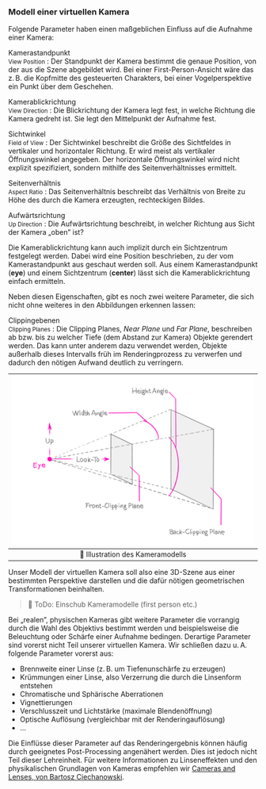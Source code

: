 
### Modell einer virtuellen Kamera

Folgende Parameter haben einen maßgeblichen Einfluss auf die Aufnahme einer Kamera:

Kamerastandpunkt<br><small class = 'text-muted'>View Position</small>
: Der Standpunkt der Kamera bestimmt die genaue Position, von der aus die Szene abgebildet wird. Bei einer First-Person-Ansicht wäre das z.&thinsp;B. die Kopfmitte des gesteuerten Charakters, bei einer Vogelperspektive ein Punkt über dem Geschehen.

Kamerablickrichtung<br><small class = 'text-muted'>View Direction</small>
: Die Blickrichtung der Kamera legt fest, in welche Richtung die Kamera gedreht ist. Sie legt den Mittelpunkt der Aufnahme fest.
          
Sichtwinkel<br><small class = 'text-muted'>Field of View</small>
: Der Sichtwinkel beschreibt die Größe des Sichtfeldes in vertikaler und horizontaler Richtung. Er wird meist als vertikaler Öffnungswinkel angegeben. Der horizontale Öffnungswinkel wird nicht explizit spezifiziert, sondern mithilfe des Seitenverhältnisses ermittelt.

Seitenverhältnis<br><small class = 'text-muted'>Aspect Ratio</small>
: Das Seitenverhältnis beschreibt das Verhältnis von Breite zu Höhe des durch die Kamera erzeugten, rechteckigen Bildes.

Aufwärtsrichtung<br><small class = 'text-muted'>Up Direction</small>
: Die Aufwärtsrichtung beschreibt, in welcher Richtung aus Sicht der Kamera  &bdquo;oben&rdquo; ist?

Die Kamerablickrichtung kann auch implizit durch ein Sichtzentrum festgelegt werden. Dabei wird eine Position beschrieben, zu der vom Kamerastandpunkt aus geschaut werden soll. Aus einem Kamerastandpunkt (**eye**) und einem Sichtzentrum (**center**) lässt sich die Kamerablickrichtung einfach ermitteln. 

Neben diesen Eigenschaften, gibt es noch zwei weitere Parameter, die sich nicht ohne weiteres in den Abbildungen erkennen lassen:


Clippingebenen<br><small class = 'text-muted'>Clipping Planes</small>
: Die Clipping Planes, *Near Plane* und *Far Plane*, beschreiben ab bzw. bis zu welcher Tiefe (dem Abstand zur Kamera) Objekte gerendert werden. Das kann unter anderem dazu verwendet werden, Objekte außerhalb dieses Intervalls früh im Renderingprozess zu verwerfen und dadurch den nötigen Aufwand deutlich zu verringern.


| ![camera-model](./cameramodel.PNG?as=webp) |
| :--------------: |
| :jigsaw: Illustration des Kameramodells|

Unser Modell der virtuellen Kamera soll also eine 3D-Szene aus einer bestimmten Perspektive darstellen und die dafür nötigen geometrischen Transformationen beinhalten.

> :jigsaw: ToDo: Einschub Kameramodelle (first person etc.) 

Bei &bdquo;realen&rdquo;, physischen Kameras gibt weitere Parameter die vorrangig durch die Wahl des Objektivs bestimmt werden und beispielsweise die Beleuchtung oder Schärfe einer Aufnahme bedingen. Derartige Parameter sind vorerst nicht Teil unserer virtuellen Kamera. Wir schließen dazu u.&thinsp;A. folgende Parameter vorerst aus:

- Brennweite einer Linse (z.&thinsp;B. um Tiefenunschärfe zu erzeugen)
- Krümmungen einer Linse, also Verzerrung die durch die Linsenform entstehen
- Chromatische und Sphärische Aberrationen
- Vignettierungen
- Verschlusszeit und Lichtstärke (maximale Blendenöffnung)
- Optische Auflösung (vergleichbar mit der Renderingauflösung)
- ...

Die Einflüsse dieser Parameter auf das Renderingergebnis können häufig durch geeignetes Post-Processing angenähert werden. Dies ist jedoch nicht Teil dieser Lehreinheit. Für weitere Informationen zu Linseneffekten und den physikalischen Grundlagen von Kameras empfehlen wir [Cameras and Lenses, von Bartosz Ciechanowski](https://ciechanow.ski/cameras-and-lenses/).
